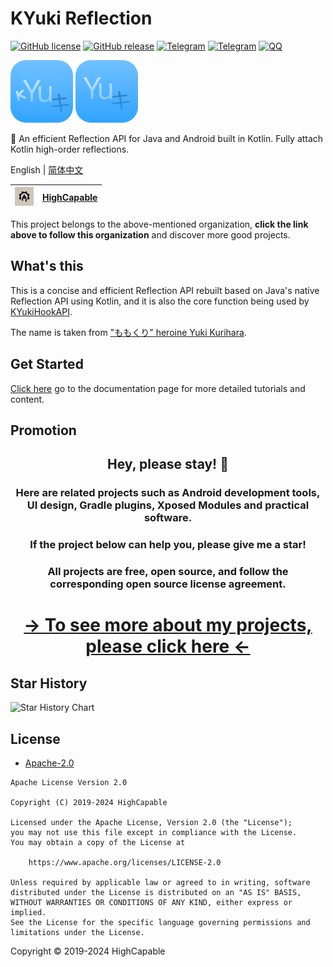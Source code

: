 # KYuki Reflection

[![GitHub license](https://img.shields.io/github/license/DreamMoonCai/KYukiReflection?color=blue)](https://github.com/DreamMoonCai/KYukiReflection/blob/master/LICENSE)
[![GitHub release](https://img.shields.io/github/v/release/DreamMoonCai/KYukiReflection?display_name=release&logo=github&color=green)](https://github.com/DreamMoonCai/KYukiReflection/releases)
[![Telegram](https://img.shields.io/badge/discussion-Telegram-blue.svg?logo=telegram)](https://t.me/KYukiReflection)
[![Telegram](https://img.shields.io/badge/discussion%20dev-Telegram-blue.svg?logo=telegram)](https://t.me/HighCapable_Dev)
[![QQ](https://img.shields.io/badge/discussion%20dev-QQ-blue.svg?logo=tencent-qq&logoColor=red)](https://qm.qq.com/cgi-bin/qm/qr?k=Pnsc5RY6N2mBKFjOLPiYldbAbprAU3V7&jump_from=webapi&authKey=X5EsOVzLXt1dRunge8ryTxDRrh9/IiW1Pua75eDLh9RE3KXE+bwXIYF5cWri/9lf)

<img src="img-src/icon.png" width = "100" height = "100" alt="LOGO"/>
<img src="img-src/YukiReflection-icon.png" width = "100" height = "100" alt="LOGO"/>

🌴️ An efficient Reflection API for Java and Android built in Kotlin. Fully attach Kotlin high-order reflections.

English | [简体中文](README-zh-CN.md)

| <img src="https://github.com/HighCapable/.github/blob/main/img-src/logo.jpg?raw=true" width = "30" height = "30" alt="LOGO"/> | [HighCapable](https://github.com/HighCapable) |
|-------------------------------------------------------------------------------------------------------------------------------|-----------------------------------------------|

This project belongs to the above-mentioned organization, **click the link above to follow this organization** and discover more good projects.

## What's this

This is a concise and efficient Reflection API rebuilt based on Java's native Reflection API using Kotlin,
and it is also the core function being used by [KYukiHookAPI](https://github.com/DreamMoonCai/KYukiHookAPI).

The name is taken from ["ももくり" heroine Yuki Kurihara](https://www.bilibili.com/bangumi/play/ss5016).

## Get Started

[Click here](https://dreammooncai.github.io/KYukiReflection/en/) go to the documentation page for more detailed tutorials and content.

## Promotion

<!--suppress HtmlDeprecatedAttribute -->
<div align="center">
     <h2>Hey, please stay! 👋</h2>
     <h3>Here are related projects such as Android development tools, UI design, Gradle plugins, Xposed Modules and practical software. </h3>
     <h3>If the project below can help you, please give me a star! </h3>
     <h3>All projects are free, open source, and follow the corresponding open source license agreement. </h3>
     <h1><a href="https://github.com/fankes/fankes/blob/main/project-promote/README.md">→ To see more about my projects, please click here ←</a></h1>
</div>

## Star History

![Star History Chart](https://api.star-history.com/svg?repos=DreamMoonCai/KYukiReflection&type=Date)

## License

- [Apache-2.0](https://www.apache.org/licenses/LICENSE-2.0)

```
Apache License Version 2.0

Copyright (C) 2019-2024 HighCapable

Licensed under the Apache License, Version 2.0 (the "License");
you may not use this file except in compliance with the License.
You may obtain a copy of the License at

    https://www.apache.org/licenses/LICENSE-2.0

Unless required by applicable law or agreed to in writing, software
distributed under the License is distributed on an "AS IS" BASIS,
WITHOUT WARRANTIES OR CONDITIONS OF ANY KIND, either express or implied.
See the License for the specific language governing permissions and
limitations under the License.
```

Copyright © 2019-2024 HighCapable